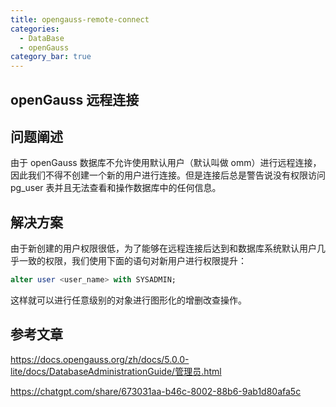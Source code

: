 ```yaml
---
title: opengauss-remote-connect
categories: 
  - DataBase
  - openGauss
category_bar: true
---
```


## openGauss 远程连接

## 问题阐述

由于 openGauss 数据库不允许使用默认用户（默认叫做 omm）进行远程连接，因此我们不得不创建一个新的用户进行连接。但是连接后总是警告说没有权限访问 pg_user 表并且无法查看和操作数据库中的任何信息。

## 解决方案

由于新创建的用户权限很低，为了能够在远程连接后达到和数据库系统默认用户几乎一致的权限，我们使用下面的语句对新用户进行权限提升：

```sql
alter user <user_name> with SYSADMIN;
```

这样就可以进行任意级别的对象进行图形化的增删改查操作。

## 参考文章

<https://docs.opengauss.org/zh/docs/5.0.0-lite/docs/DatabaseAdministrationGuide/管理员.html>

https://chatgpt.com/share/673031aa-b46c-8002-88b6-9ab1d80afa5c
